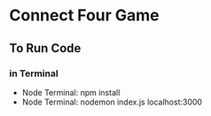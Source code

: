 # Connect Four Game
## To Run Code
### in Terminal
   * Node Terminal: npm install
   * Node Terminal: nodemon index.js localhost:3000

